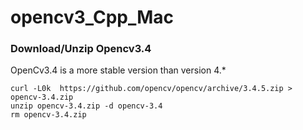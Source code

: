 # opencv3_Cpp_Mac

### Download/Unzip Opencv3.4
OpenCv3.4 is a more stable version than version 4.*
```
curl -L0k  https://github.com/opencv/opencv/archive/3.4.5.zip > opencv-3.4.zip
unzip opencv-3.4.zip -d opencv-3.4
rm opencv-3.4.zip
```
